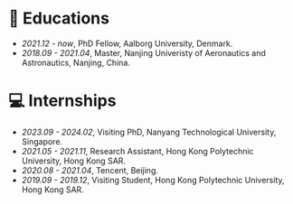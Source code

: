 
# 📖 Educations
- *2021.12 - now*, PhD Fellow, Aalborg University, Denmark.
- *2018.09 - 2021.04*, Master, Nanjing Univeristy of Aeronautics and Astronautics, Nanjing, China.

# 💻 Internships
- *2023.09 - 2024.02*, Visiting PhD, Nanyang Technological University, Singapore.
- *2021.05 - 2021.11*, Research Assistant, Hong Kong Polytechnic University, Hong Kong SAR.
- *2020.08 - 2021.04*, Tencent, Beijing.
- *2019.09 - 2019.12*, Visiting Student, Hong Kong Polytechnic University, Hong Kong SAR.
